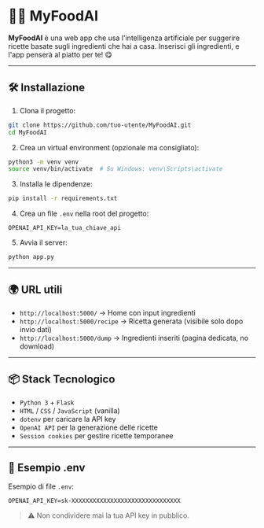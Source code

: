 # 🧠🍝 MyFoodAI

**MyFoodAI** è una web app che usa l'intelligenza artificiale per suggerire ricette basate sugli ingredienti che hai a casa. Inserisci gli ingredienti, e l'app penserà al piatto per te! 😋

---

## 🛠️ Installazione

1. Clona il progetto:

```bash
git clone https://github.com/tuo-utente/MyFoodAI.git
cd MyFoodAI
```

2. Crea un virtual environment (opzionale ma consigliato):

```bash
python3 -m venv venv
source venv/bin/activate  # Su Windows: venv\Scripts\activate
```

3. Installa le dipendenze:

```bash
pip install -r requirements.txt
```

4. Crea un file `.env` nella root del progetto:

```
OPENAI_API_KEY=la_tua_chiave_api
```

5. Avvia il server:

```bash
python app.py
```

---

## 🌍 URL utili

* `http://localhost:5000/` → Home con input ingredienti
* `http://localhost:5000/recipe` → Ricetta generata (visibile solo dopo invio dati)
* `http://localhost:5000/dump` → Ingredienti inseriti (pagina dedicata, no download)

---

## 📦 Stack Tecnologico

* `Python 3` + `Flask`
* `HTML` / `CSS` / `JavaScript` (vanilla)
* `dotenv` per caricare la API key
* `OpenAI API` per la generazione delle ricette
* `Session cookies` per gestire ricette temporanee

---

## 🧪 Esempio .env

Esempio di file `.env`:

```
OPENAI_API_KEY=sk-XXXXXXXXXXXXXXXXXXXXXXXXXXXXXXX
```

> ⚠️ Non condividere mai la tua API key in pubblico.
